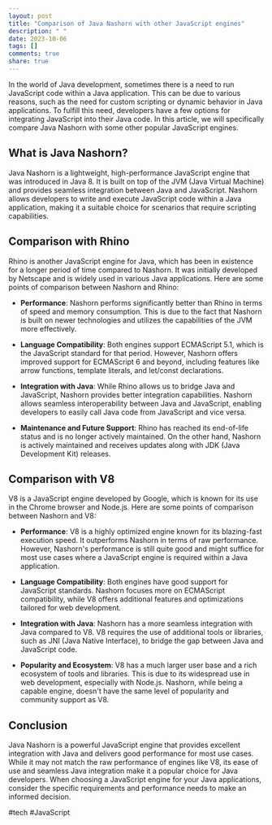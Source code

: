 ```yaml
---
layout: post
title: "Comparison of Java Nashorn with other JavaScript engines"
description: " "
date: 2023-10-06
tags: []
comments: true
share: true
---
```


In the world of Java development, sometimes there is a need to run JavaScript code within a Java application. This can be due to various reasons, such as the need for custom scripting or dynamic behavior in Java applications. To fulfill this need, developers have a few options for integrating JavaScript into their Java code. In this article, we will specifically compare Java Nashorn with some other popular JavaScript engines.

## What is Java Nashorn?
Java Nashorn is a lightweight, high-performance JavaScript engine that was introduced in Java 8. It is built on top of the JVM (Java Virtual Machine) and provides seamless integration between Java and JavaScript. Nashorn allows developers to write and execute JavaScript code within a Java application, making it a suitable choice for scenarios that require scripting capabilities.

## Comparison with Rhino
Rhino is another JavaScript engine for Java, which has been in existence for a longer period of time compared to Nashorn. It was initially developed by Netscape and is widely used in various Java applications. Here are some points of comparison between Nashorn and Rhino:

- **Performance**: Nashorn performs significantly better than Rhino in terms of speed and memory consumption. This is due to the fact that Nashorn is built on newer technologies and utilizes the capabilities of the JVM more effectively.

- **Language Compatibility**: Both engines support ECMAScript 5.1, which is the JavaScript standard for that period. However, Nashorn offers improved support for ECMAScript 6 and beyond, including features like arrow functions, template literals, and let/const declarations.

- **Integration with Java**: While Rhino allows us to bridge Java and JavaScript, Nashorn provides better integration capabilities. Nashorn allows seamless interoperability between Java and JavaScript, enabling developers to easily call Java code from JavaScript and vice versa.

- **Maintenance and Future Support**: Rhino has reached its end-of-life status and is no longer actively maintained. On the other hand, Nashorn is actively maintained and receives updates along with JDK (Java Development Kit) releases.

## Comparison with V8
V8 is a JavaScript engine developed by Google, which is known for its use in the Chrome browser and Node.js. Here are some points of comparison between Nashorn and V8:

- **Performance**: V8 is a highly optimized engine known for its blazing-fast execution speed. It outperforms Nashorn in terms of raw performance. However, Nashorn's performance is still quite good and might suffice for most use cases where a JavaScript engine is required within a Java application.

- **Language Compatibility**: Both engines have good support for JavaScript standards. Nashorn focuses more on ECMAScript compatibility, while V8 offers additional features and optimizations tailored for web development.

- **Integration with Java**: Nashorn has a more seamless integration with Java compared to V8. V8 requires the use of additional tools or libraries, such as JNI (Java Native Interface), to bridge the gap between Java and JavaScript code.

- **Popularity and Ecosystem**: V8 has a much larger user base and a rich ecosystem of tools and libraries. This is due to its widespread use in web development, especially with Node.js. Nashorn, while being a capable engine, doesn't have the same level of popularity and community support as V8.

## Conclusion
Java Nashorn is a powerful JavaScript engine that provides excellent integration with Java and delivers good performance for most use cases. While it may not match the raw performance of engines like V8, its ease of use and seamless Java integration make it a popular choice for Java developers. When choosing a JavaScript engine for your Java applications, consider the specific requirements and performance needs to make an informed decision.

#tech #JavaScript